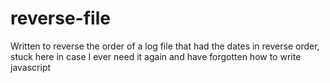 # reverse-file
Written to reverse the order of a log file that had the dates in reverse order, stuck here in case I ever need it again and have forgotten how to write javascript
